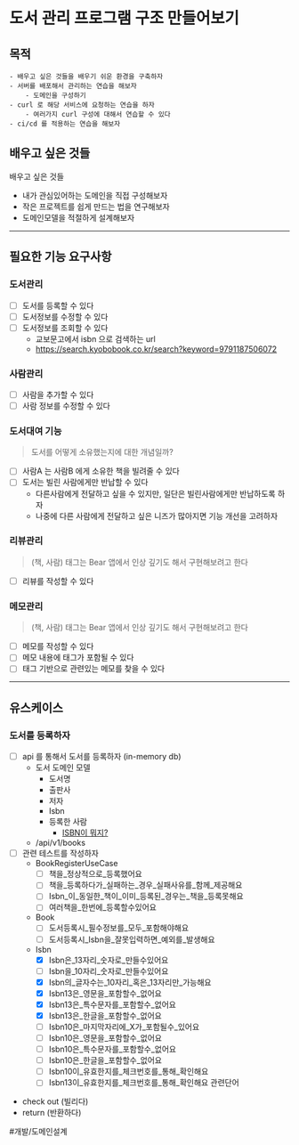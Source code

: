 # 도서 관리 프로그램 구조 만들어보기

## 목적
	- 배우고 싶은 것들을 배우기 쉬운 환경을 구축하자
	- 서버를 배포해서 관리하는 연습을 해보자
		- 도메인을 구성하기
	- curl 로 해당 서비스에 요청하는 연습을 하자
		- 여러가지 curl 구성에 대해서 연습할 수 있다
	- ci/cd 를 적용하는 연습을 해보자


## 배우고 싶은 것들
배우고 싶은 것들
- 내가 관심있어하는 도메인을 직접 구성해보자
- 작은 프로젝트를 쉽게 만드는 법을 연구해보자
- 도메인모델을 적절하게 설계해보자

-----------

## 필요한 기능 요구사항
### 도서관리

- [ ] 도서를 등록할 수 있다
- [ ] 도서정보를 수정할 수 있다
- [ ] 도서정보를 조회할 수 있다
  - 교보문고에서 isbn 으로 검색하는 url
  - https://search.kyobobook.co.kr/search?keyword=9791187506072

### 사람관리
- [ ] 사람을 추가할 수 있다
- [ ] 사람 정보를 수정할 수 있다

### 도서대여 기능
> 도서를 어떻게 소유했는지에 대한 개념일까?
- [ ] 사람A 는 사람B 에게 소유한 책을 빌려줄 수 있다
- [ ] 도서는 빌린 사람에게만 반납할 수 있다
  - 다른사람에게 전달하고 싶을 수 있지만, 일단은 빌린사람에게만 반납하도록 하자
  - 나중에 다른 사람에게 전달하고 싶은 니즈가 많아지면 기능 개선을 고려하자

### 리뷰관리
> (책, 사람)
> 태그는 Bear 앱에서 인상 깊기도 해서 구현해보려고 한다
- [ ] 리뷰를 작성할 수 있다

### 메모관리
> (책, 사람)
> 태그는 Bear 앱에서 인상 깊기도 해서 구현해보려고 한다
- [ ] 메모를 작성할 수 있다
- [ ] 메모 내용에 태그가 포함될 수 있다
- [ ] 태그 기반으로 관련있는 메모를 찾을 수 있다

------------

## 유스케이스
### 도서를 등록하자
- [ ] api 를 통해서 도서를 등록하자 (in-memory db)
	- 도서 도메인 모델
		- 도서명
		- 출판사
		- 저자
		- Isbn
		- 등록한 사람
			- [ISBN이 뭐지?](https://thrillfighter.tistory.com/361)
	- /api/v1/books
- [ ] 관련 테스트를 작성하자
	- BookRegisterUseCase
		- [ ] 책을_정상적으로_등록했어요
		- [ ] 책을_등록하다가_실패하는_경우_실패사유를_함께_제공해요
		- [ ] Isbn_이_동일한_책이_이미_등록된_경우는_책을_등록못해요
		- [ ] 여러책을_한번에_등록할수있어요
	- Book
		- [ ] 도서등록시_필수정보를_모두_포함해야해요
		- [ ] 도서등록시_Isbn을_잘못입력하면_예외를_발생해요
	- Isbn
	  - [x] Isbn은_13자리_숫자로_만들수있어요
	  - [ ] Isbn을_10자리_숫자로_만들수있어요
	  - [x] Isbn의_글자수는_10자리_혹은_13자리만_가능해요
	  - [x] Isbn13은_영문을_포함할수_없어요
	  - [x] Isbn13은_특수문자를_포함할수_없어요
	  - [x] Isbn13은_한글을_포함할수_없어요
	  - [ ] Isbn10은_마지막자리에_X가_포함될수_있어요
	  - [ ] Isbn10은_영문을_포함할수_없어요
	  - [ ] Isbn10은_특수문자를_포함할수_없어요
	  - [ ] Isbn10은_한글을_포함할수_없어요
	  - [ ] Isbn10이_유효한지를_체크번호를_통해_확인해요
      - [ ] Isbn13이_유효한지를_체크번호를_통해_확인해요
관련단어
- check out (빌리다)
- return (반환하다)














#개발/도메인설계